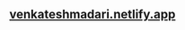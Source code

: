 <h2>
 <a href="https://venkateshmadari.netlify.app/" target="_blank">venkateshmadari.netlify.app</a>
</h2>
